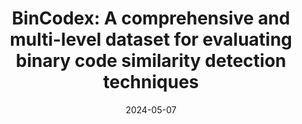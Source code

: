 ---
title: "BinCodex: A comprehensive and multi-level dataset for evaluating binary code similarity detection techniques"
collection: publications
category: manuscripts
# permalink: /publication/2024-06-hive
# excerpt: 'This paper is about fixing template issue #693.'
date: 2024-05-07
venue: 'BenchCouncil Transactions on Benchmarks, Standards and Evaluations'
paperurl: 'https://patrickphzhang.github.io/files/bincodex.pdf'
citation: 'Peihua Zhang, Chenggang Wu, and Zhe Wang. "BinCodex: A comprehensive and multi-level dataset for evaluating binary code similarity detection techniques.". BenchCouncil Transactions on Benchmarks, Standards and Evaluations 4.2 (2024): 100163.'
---